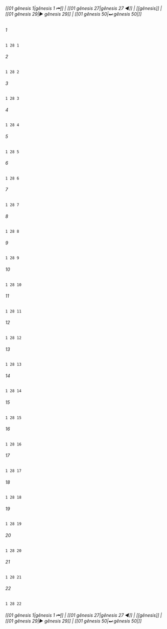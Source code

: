 
###### [[01 gênesis 1|gênesis 1 ⏮]] | [[01 gênesis 27|gênesis 27 ◀]] | [[gênesis]] | [[01 gênesis 29|▶ gênesis 29]] | [[01 gênesis 50|⏭ gênesis 50|]]

###### 1
``` verse
1 28 1 
```
###### 2
``` verse
1 28 2 
```
###### 3
``` verse
1 28 3 
```
###### 4
``` verse
1 28 4 
```
###### 5
``` verse
1 28 5 
```
###### 6
``` verse
1 28 6 
```
###### 7
``` verse
1 28 7 
```
###### 8
``` verse
1 28 8 
```
###### 9
``` verse
1 28 9 
```
###### 10
``` verse
1 28 10 
```
###### 11
``` verse
1 28 11 
```
###### 12
``` verse
1 28 12 
```
###### 13
``` verse
1 28 13 
```
###### 14
``` verse
1 28 14 
```
###### 15
``` verse
1 28 15 
```
###### 16
``` verse
1 28 16 
```
###### 17
``` verse
1 28 17 
```
###### 18
``` verse
1 28 18 
```
###### 19
``` verse
1 28 19 
```
###### 20
``` verse
1 28 20 
```
###### 21
``` verse
1 28 21 
```
###### 22
``` verse
1 28 22 
```

###### [[01 gênesis 1|gênesis 1 ⏮]] | [[01 gênesis 27|gênesis 27 ◀]] | [[gênesis]] | [[01 gênesis 29|▶ gênesis 29]] | [[01 gênesis 50|⏭ gênesis 50|]]

